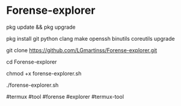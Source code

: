 # Forense-explorer

pkg update && pkg upgrade

pkg install git python clang make openssh binutils coreutils upgrade

git clone https://github.com/LGmartinss/Forense-explorer.git

cd Forense-explorer

chmod +x forense-explorer.sh

 ./forense-explorer.sh

 #termux #tool #forense #explorer #termux-tool 

 
